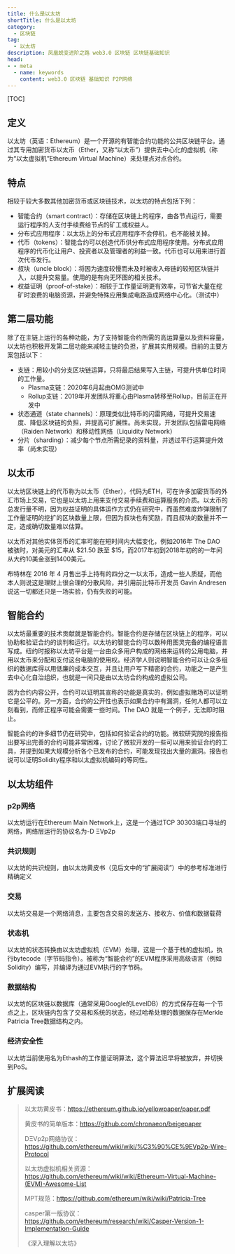 ```yaml
---
title: 什么是以太坊
shortTitle: 什么是以太坊
category:
  - 区块链
tag:
  - 以太坊
description: 凤凰蜕变进阶之路 web3.0 区块链 区块链基础知识 
head:
- - meta
  - name: keywords
    content: web3.0 区块链 基础知识 P2P网络 
---
```


[TOC]

## 定义

以太坊（英语：Ethereum）是一个开源的有智能合约功能的公共区块链平台。通过其专用加密货币以太币（Ether，又称“以太币”）提供去中心化的虚拟机（称为“以太虚拟机”Ethereum Virtual Machine）来处理点对点合约。

## 特点

相较于较大多数其他加密货币或区块链技术，以太坊的特点包括下列：

- 智能合约（smart contract）：存储在区块链上的程序，由各节点运行，需要运行程序的人支付手续费给节点的矿工或权益人。
- 分布式应用程序：以太坊上的分布式应用程序不会停机，也不能被关掉。
- 代币（tokens）：智能合约可以创造代币供分布式应用程序使用。分布式应用程序的代币化让用户、投资者以及管理者的利益一致。代币也可以用来进行首次代币发行。
- 叔块（uncle block）：将因为速度较慢而未及时被收入母链的较短区块链并入，以提升交易量。使用的是有向无环图的相关技术。
- 权益证明（proof-of-stake）：相较于工作量证明更有效率，可节省大量在挖矿时浪费的电脑资源，并避免特殊应用集成电路造成网络中心化。（测试中）

## 第二层功能

除了在主链上运行的各种功能，为了支持智能合约所需的高运算量以及资料容量，以太坊也积极开发第二层功能来减轻主链的负担，扩展其实用规模。目前的主要方案包括以下：

- 支链：用较小的分支区块链运算，只将最后结果写入主链，可提升供单位时间的工作量。
  - Plasma支链：2020年6月起由OMG测试中
  - Rollup支链：2019年开发团队将重心由Plasma转移至Rollup，目前正在开发中
- 状态通道（state channels）：原理类似比特币的闪雷网络，可提升交易速度、降低区块链的负担，并提高可扩展性。尚未实现，开发团队包括雷电网络（Raiden Network）和移动性网络（Liquidity Network）
- 分片（sharding）：减少每个节点所需纪录的资料量，并透过平行运算提升效率（尚未实现）

## 以太币

以太坊区块链上的代币称为以太币（Ether），代码为ETH，可在许多加密货币的外汇市场上交易，它也是以太坊上用来支付交易手续费和运算服务的介质。以太币的总发行量不明，因为权益证明的具体运作方式仍在研究中，而虽然难度炸弹限制了工作量证明的挖扩的区块数量上限，但因为叔块也有奖励，而且叔块的数量并不一定，造成确切数量难以估算。

以太币对其他实体货币的汇率可能在短时间内大幅变化，例如2016年 The DAO 被骇时，对美元的汇率从 $21.50 跌至 $15，而2017年初到2018年初的的一年间从大约10美金涨到1400美元。

布特林在 2016 年 4 月售出手上持有的四分之一以太币，造成一些人质疑，而他本人则说这是理财上很合理的分散风险，并引用前比特币开发员 Gavin Andresen 说这一切都还只是一场实验，仍有失败的可能。

## 智能合约

以太坊最重要的技术贡献就是智能合约。智能合约是存储在区块链上的程序，可以协助和验证合约的谈判和运行。以太坊的智能合约可以数种用图灵完备的编程语言写成。纽约时报称以太坊平台是一台由众多用户构成的网络来运转的公用电脑，并用以太币来分配和支付这台电脑的使用权。经济学人则说明智能合约可以让众多组织的数据库得以用低廉的成本交互，并且让用户写下精密的合约，功能之一是产生去中心化自治组织，也就是一间只是由以太坊合约构成的虚拟公司。

因为合约内容公开，合约可以证明其宣称的功能是真实的，例如虚拟赌场可以证明它是公平的。另一方面，合约的公开性也表示如果合约中有漏洞，任何人都可以立刻看到，而修正程序可能会需要一些时间。The DAO 就是一个例子，无法即时阻止。

智能合约的许多细节仍在研究中，包括如何验证合约的功能。微软研究院的报告指出要写出完善的合约可能非常困难，讨论了微软开发的一些可以用来验证合约的工具，并提到如果大规模分析各个已发布的合约，可能发现找出大量的漏洞。报告也说可以证明Solidity程序和以太虚拟机编码的等同性。

## 以太坊组件

### p2p网络

以太坊运行在Ethereum Main Network上，这是一个通过TCP 30303端口寻址的网络，网络层运行的协议名为-D ΞVp2p

### 共识规则

以太坊的共识规则，由以太坊黄皮书（见后文中的“扩展阅读”）中的参考标准进行精确定义

### 交易

以太坊交易是一个网络消息，主要包含交易的发送方、接收方、价值和数据载荷

### 状态机

以太坊的状态转换由以太坊虚拟机（EVM）处理，这是一个基于栈的虚拟机，执行bytecode（字节码指令）。被称为“智能合约”的EVM程序采用高级语言（例如Solidity）编写，并编译为通过EVM执行的字节码。

### 数据结构

以太坊的区块链以数据库（通常采用Google的LevelDB）的方式保存在每一个节点之上，区块链内包含了交易和系统的状态，经过哈希处理的数据保存在Merkle Patricia Tree数据结构之内。

### 经济安全性

以太坊当前使用名为Ethash的工作量证明算法，这个算法迟早将被放弃，并切换到PoS。

## 扩展阅读

>  以太坊黄皮书：https://ethereum.github.io/yellowpaper/paper.pdf
>
> 黄皮书的简单版本：https://github.com/chronaeon/beigepaper
>
> DΞVp2p网络协议：https://github.com/ethereum/wiki/wiki/%C3%90%CE%9EVp2p-Wire-Protocol
>
> 以太坊虚拟机相关资源：https://github.com/ethereum/wiki/wiki/Ethereum-Virtual-Machine-(EVM)-Awesome-List
>
> MPT规范：https://github.com/ethereum/wiki/wiki/Patricia-Tree
>
> casper第一版协议：https://github.com/ethereum/research/wiki/Casper-Version-1-Implementation-Guide
>
> 《深入理解以太坊》

